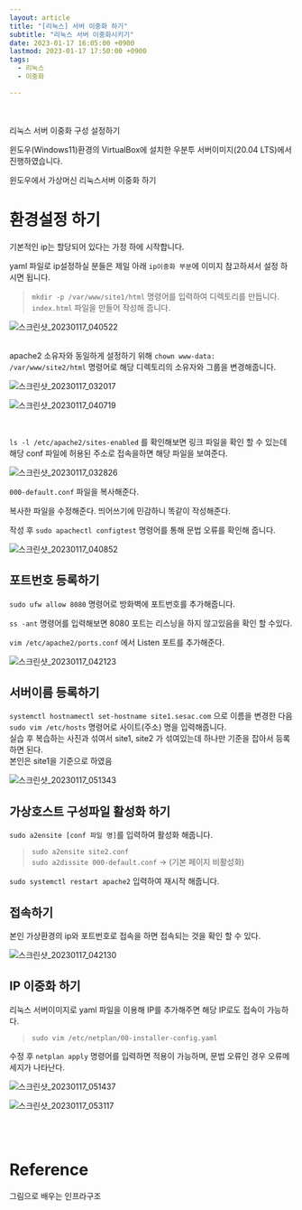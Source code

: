 ```yaml
---
layout: article
title: "[리눅스] 서버 이중화 하기"
subtitle: "리눅스 서버 이중화시키기"
date: 2023-01-17 16:05:00 +0900
lastmod: 2023-01-17 17:50:00 +0900
tags: 
  - 리눅스
  - 이중화

---
```

<br><br>
리눅스 서버 이중화 구성 설정하기

<!--more-->  
윈도우(Windows11)환경의 VirtualBox에 설치한 우분투 서버이미지(20.04 LTS)에서 진행하였습니다.<br/>


윈도우에서 가상머신 리눅스서버 이중화 하기<br/>

# 환경설정 하기

기본적인 ip는 할당되어 있다는 가정 하에 시작합니다.<br/>

yaml 파일로 ip설정하실 분들은 제일 아래 `ip이중화 부분`에 이미지 참고하셔서 설정 하시면 됩니다.<br/>

> `mkdir -p /var/www/site1/html` 명령어를 입력하여 디렉토리를 만듭니다. `index.html` 파일을 만들어 작성해 줍니다.<br/>

![스크린샷_20230117_040522](https://user-images.githubusercontent.com/99805929/212844924-df6e1894-23b0-4e87-90fc-b0db68161ac9.png)<br/>
<br/>

apache2 소유자와 동일하게 설정하기 위해 `chown www-data: /var/www/site2/html` 명령어로 해당 디렉토리의 소유자와 그룹을 변경해줍니다.<br/>

![스크린샷_20230117_032017](https://user-images.githubusercontent.com/99805929/212845462-1b6227bf-52b1-4706-bafb-e7deaf7601b2.png)<br/>


![스크린샷_20230117_040719](https://user-images.githubusercontent.com/99805929/212845035-c5d14cc5-3b06-47eb-b51d-39c32ebc4cad.png)<br/>

<br/>

`ls -l /etc/apache2/sites-enabled` 를 확인해보면 링크 파일을 확인 할 수 있는데 해당 conf 파일에 허용된 주소로 접속을하면 해당 파일을 보여준다.<br/>

![스크린샷_20230117_032826](https://user-images.githubusercontent.com/99805929/212845162-2d7961f8-f90e-401c-86b9-98cea42d382c.png)<br/>

`000-default.conf` 파일을 복사해준다.<br/>

복사한 파일을 수정해준다. 띄어쓰기에 민감하니 똑같이 작성해준다.<br/>

작성 후 `sudo apachectl configtest` 명령어를 통해 문법 오류를 확인해 줍니다.<br/>

![스크린샷_20230117_040852](https://user-images.githubusercontent.com/99805929/212845295-b6cb5472-2fbb-4faf-b06c-3956a72f32eb.png)<br/>

## 포트번호 등록하기

`sudo ufw allow 8080` 명령어로 방화벽에 포트번호를 추가해줍니다.<br/>

`ss -ant` 명령어를 입력해보면 8080 포트는 리스닝을 하지 않고있음을 확인 할 수있다.<br/>

`vim /etc/apache2/ports.conf` 에서 Listen 포트를 추가해준다.<br/>

![스크린샷_20230117_042123](https://user-images.githubusercontent.com/99805929/212846259-e923aee3-92ec-497c-bf8d-90f4022566e2.png)<br/>

## 서버이름 등록하기

`systemctl hostnamectl set-hostname site1.sesac.com` 으로 이름을 변경한 다음
`sudo vim /etc/hosts` 명령어로 사이트(주소) 명을 입력해줍니다.<br/>
실습 후 복습하는 사진과 섞여서 site1, site2 가 섞여있는데 하나만 기준을 잡아서 등록하면 된다.<br/>
본인은 site1을 기준으로 하였음

![스크린샷_20230117_051343](https://user-images.githubusercontent.com/99805929/212846399-eef00571-4429-45c1-83c1-0d3c303ea119.png)<br/>

## 가상호스트 구성파일 활성화 하기

`sudo a2ensite [conf 파일 명]`를 입력하여 활성화 해줍니다.<br/>

> `sudo a2ensite site2.conf` <br/>
`sudo a2dissite 000-default.conf` -> (기본 페이지 비활성화) <br/>

`sudo systemctl restart apache2` 입력하여 재시작 해줍니다.<br/>


## 접속하기

본인 가상환경의 ip와 포트번호로 접속을 하면 접속되는 것을 확인 할 수 있다.<br/>

![스크린샷_20230117_042130](https://user-images.githubusercontent.com/99805929/212847368-3ba63a0d-bee9-4d70-af38-23c459464448.png)<br/>

## IP 이중화 하기

리눅스 서버이미지로 yaml 파일을 이용해 IP를 추가해주면 해당 IP로도 접속이 가능하다.<br/>

> `sudo vim /etc/netplan/00-installer-config.yaml` <br/>

수정 후 `netplan apply` 명령어를 입력하면 적용이 가능하며, 문법 오류인 경우 오류메세지가 나타난다.

![스크린샷_20230117_051437](https://user-images.githubusercontent.com/99805929/212847691-8a2e17d1-8837-42d5-94b5-3a4a37de20b3.png)<br/>

![스크린샷_20230117_053117](https://user-images.githubusercontent.com/99805929/212847837-7bf70fe8-eea5-4b3d-bd80-499fa1e421dc.png)<br/>










<br/>
<br/>

# Reference
그림으로 배우는 인프라구조